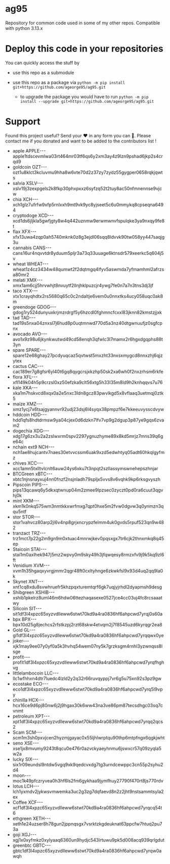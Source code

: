 # ag95
Repository for common code used in some of my other repos. Compatible with python 3.13.x

# Deploy this code in your repositories
You can quickly access the stuff by

  - use this repo as a submodule
  
  - use this repo as a package via `python -m pip install git+https://github.com/ageorge95/ag95.git`
  
    - to upgrade the package you would have to run `python -m pip install --upgrade git+https://github.com/ageorge95/ag95.git`

# Support
Found this project useful? Send your ❤ in any form you can 🙂. Please contact me if you donated and want to be added to the contributors list !

- apple APPLE---apple1tdscevmlwa03rt464mr03tf6qs6y2xm3ay4z9lzn9pshad6jkp2s4crqd9
- goldcoin OZT---ozt1u8klct3kcluvmu9hha8w6vte70d2z37zy7zydz55gygper0658rqkjqwts
- salvia XSLV---xslv19j3zexpgels2k8fkp30phxpxxz6syfzq52t2tuy8ac50nfmnennse9vjcw
- chia XCH---xch1glz7ufrfw9xfp5rnlxxh9mt9vk9yc8yjseet5c6u0mmykq8cpseqna6494
- cryptodoge XCD---xcd1ds6jljkla5gwfjgty8w4q442uznmw9erwmwnvfspulqke3ya9nxqy9fe8t
- flax XFX---xfx13uwa4zqp0ah5740mknk0z8g3ejdl06sqq8ldvvk90tw058yy447saqjg3u
- cannabis CANS---cans16ur4nqvvtdr8yduum5pljr3a73q33uuage6ktnsdr579xeerkc5q604j5v
- wheat WHEAT---wheat1z4cz3434w48qumwt2f2dqtmgq4lfyv5aswmda7yfmamhml2afrzsa80mr2
- melati XMX---xmx1am6cjj5hrvwhjt8nvuytf2llnjhklpuzcjr4ywg7fe0n7a7n3tns3dj3jf
- taco XTX---xtx1crayqhdtx2rs5680q65c0c2ndaltje6vem0u0nnxtks4ucy058uqc0ak8m
- greendoge GDOG---gdog1ry524dunyuxkrjmzrdrgf5y6hzcdl0fghmncfcxxl83jknn82kmstzjjxk
- tad TAD---tad19s5nxa04znxsl7j6hud8p0uqtmnwd770d5a3nz40dtgwnuufjz0sgfcpnx
- avocado AVO---avo1x9z98u6jkynkwutwd49cd58enqh3qfwlc3l7mamx2r6hgxdgqphs88t3yn
- spare SPARE---spare12e68ghay27pcdyuqcaz5qvtwst5mxzht33nxsxmygcd8nnxzhj6qjzytex
- cactus CAC---cac189er7g8gfsr6yl40t6gq8qygcrsjxkzhp50sk2xa6wh0f2nxzrhsm6rkfe
- flora XFL---xfl149k04h5p9crzsl0xz50efzka9clt56xtg5h33l35m8ld9h2knhqqvs7u76
- kale XKA---xka1m7hskvcd8xqx0a2e5nxc3ldn8gcz83pwvlkgd5x8vflaaq3uetmqj0ztk5
- maize XMZ---xmz1ycj7x6tsajgyannvr92udj23dsj6l4syqx38pmpzf6e7kkeeuvysscdvyw
- hddcoin HDD---hdd1qfs8hdtdrmsw9ya04cjex0d6dzkn7lfv7vp9g2dgup3p87ye9gqs6zvam2
- dogechia XDG---xdg17g6zx3u2a2zslwxrm0spv2297ygnuzhyme89x8kd5mrjz7mns39q6ge64c
- nchain ext9 NCH---nch1ae8hujcantv7naes30etvvcssm6uak9xzd5edwhtyq05adt60hkqlgyfmz
- chives XCC---xcc1amn5txlltvlcnlt6auw24ys6xku7t3npqt2szllassymswnehepszhnjar
- BTCGreen xBTC---xbtc1njnsnayxuj4nn0fnzf2nsjnladh79spljx5vvs8v6vqhk9kp6rksgvyszh
- Pipscoin PIPS---pips13qcawq6y5dkxqtwnup04m2zmee9lpzsec0zyczt0pd0ra6cuut3qgvhj0k
- mint XKM---xkm1k0nkq575wm3nmtkkxwrfmxg7qpt0hxe5m2fvw0dgvw3q0ynmzn3qqu5ntf
- stor STOR---stor1vahvcz80arp2jl6v4np8grjxncrypzfelmm4uk0gvds5rpuf523qn9w482
- tranzact  TRZ---trz1mct7p22g2m9gn9m0xtuac4mnrwjkev0pqsxgx7tr6cjk2thnxmkq8q45ep
- Staicoin STAI---stai1m0axlhek947j5mz2wpvy0m9sky49h3jfqwqesy8rmzxfv9j9k5kq9zl6ft
- Venidium XVM---xvm1h35hgaqxyvrgjmmr2qgr48ft0cxltyhnge6zkwkfsl9x93d4uq2qq9la0k
- Skynet XNT---xnt1cq8xdu8svwhruefr5khzpqxturemtqrf6gk7uqjyjrhdl2dyapmsh9desg
- Shibgreen XSHIB---xshib1pkelrz8uml46m6hdw06ttezhaqasexe0527jce4cc03uj4fc8rcsaaatwy
- Silicoin SIT---sit1df3l4xpzc65xyzvdlleww6stwt70kd9a4ra0836hf6ahpcwd7yrqj0s60a
- bpx BPX---bpx10d25g8jechcs2rfstkzpj2rzt68skw4etvqm2j7f8545uzd6kyrqgr2ea8
- Gold GL---gl1df3l4xpzc65xyzvdlleww6stwt70kd9a4ra0836hf6ahpcwd7yrqqwx0ye
- joker---xjk1may9ee07y0yf0a5k3hvhq54wem07ny5k7grzksgm4rnhl3yzwnqss8lsge
- profit---profit1df3l4xpzc65xyzvdlleww6stwt70kd9a4ra0836hf6ahpcwd7yrqfhghvg
- littlelambocoin LLC---llc1wfhhxn4dtr7luedc4lzld2y2q32r66ruvqyppj7vr6g5u75xn92s3pz9gw
- ecostake ECO---eco1df3l4xpzc65xyzvdlleww6stwt70kd9a4ra0836hf6ahpcwd7yrq5l9vpy
- chinilla HCX---hcx16ce9d6pj80nw6j2j9hgax30k6ww43na3ve86pm87tecsdhgc03sq7cvnmt
- petroleum XPT---xpt1df3l4xpzc65xyzvdlleww6stwt70kd9a4ra0836hf6ahpcwd7yrqq2qcs2
- Scam SCM---scm1m3sh0pxvjcen2hyzmjgayac0x55ljhlwrptqu90thp6mtpfngx6qgkjwht
- seno XSE---xse1jx8mvumy9243t8qcu0e476r0azvckyaeyhnmu6jswxcr57q09zyqla5w2a
- lucky SIX---six1r09eundsl9ntdw5vgq9xk9qedcvxdg7tg3urndcewppc3cn55p2syhu2d4
- moon---moc1k49pfczryvea0h3hf6ls2fm6gykhaa9jymfhuy27790f470rt8js770rdv
- lotus LCH---lch1yxmdv2jykwsvmwemka3uc2g3zg7dqfaevd8n2z2jht9nstsammtsyla2ex
- Coffee XCF---xcf1df3l4xpzc65xyzvdlleww6stwt70kd9a4ra0836hf6ahpcwd7yrqcq54t6
- ethgreen XETH---xeth1e24uzser8h78gun2jppnqsgx7vsrktzkgdeuknat63ppcfw7htuq2pu73a
- goji XGJ---xgj1x0xyfmkz0xylyaaq6360un9hydjc543lrtuwu9pk5d008acq939qrlgdut
- greenbtc GBTC---gbtc1df3l4xpzc65xyzvdlleww6stwt70kd9a4ra0836hf6ahpcwd7yrqw0awqh
